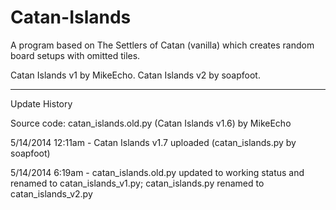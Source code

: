 Catan-Islands
=============

A program based on The Settlers of Catan (vanilla) which creates random board setups with omitted tiles.

Catan Islands v1 by MikeEcho. Catan Islands v2 by soapfoot.

-----
Update History

Source code: catan_islands.old.py (Catan Islands v1.6) by MikeEcho

5/14/2014 12:11am - Catan Islands v1.7 uploaded (catan_islands.py by soapfoot)

5/14/2014 6:19am - catan_islands.old.py updated to working status and renamed to catan_islands_v1.py; catan_islands.py renamed to catan_islands_v2.py

